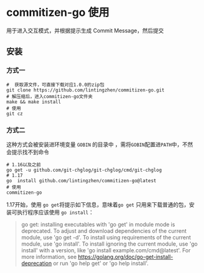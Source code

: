 # commitizen-go 使用

用于进入交互模式，并根据提示生成 Commit Message，然后提交

## 安装
### 方式一

```shell
#  获取源文件，可直接下载对应1.0.0的zip包
git clone https://github.com/lintingzhen/commitizen-go.git
# 解压缩后，进入commitizen-go文件夹 
make && make install
# 使用
git cz 
```
### 方式二
这种方式会被安装进环境变量 `GOBIN` 的目录中 ，需将`GOBIN`配置进`PATH`中，不然会提示找不到命令
```shell
# 1.16以及之前
go get -u github.com/git-chglog/git-chglog/cmd/git-chglog
# 1.17
go  install github.com/lintingzhen/commitizen-go@latest
# 使用 
commitizen-go
```
 

1.17开始，使用 `go get`将提示如下信息，意味着`go get` 只用来下载普通的包，安装可执行程序应该使用 `go install`：
> go get: installing executables with 'go get' in module mode is deprecated.
To adjust and download dependencies of the current module, use 'go get -d'.
To install using requirements of the current module, use 'go install'.
To install ignoring the current module, use 'go install' with a version,
like 'go install example.com/cmd@latest'.
For more information, see https://golang.org/doc/go-get-install-deprecation
or run 'go help get' or 'go help install'.